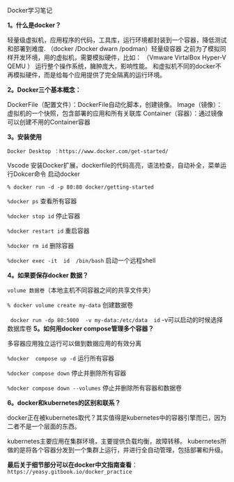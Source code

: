 
Docker学习笔记

**1。什么是docker？**

轻量级虚拟机，应用程序的代码，工具库，运行环境都封装到一个容器，降低测试和部署到难度.
（docker /Docker dwarn /podman）轻量级容器
之前为了模拟同样开发环境，用的虚拟机，需要模拟硬件，比如：
（Vmware VirtalBox Hyper-V QEMU ） 运行整个操作系统，臃肿庞大，影响性能。
和虚拟机不同的docker不再模拟硬件，而是给每个应用提供了完全隔离的运行环境。

**2。Docker三个基本概念：**
 
DockerFile（配置文件）：DockerFile自动化脚本，创建镜像。
Image（镜像）：虚拟机的一个快照，包含部署的应用和所有关联库
Container（容器）：通过镜像可以创建不用的Container容器

**3。安装使用**

`Docker Desktop ：https://www.docker.com/get-started/`

Vscode 安装Docker扩展，dockerfile的代码高亮，语法检查，自动补全，菜单运行Dokcer命令
启动docker 

 `% docker run -d -p 80:80 docker/getting-started`

`%docker ps` 查看所有容器 

`%docker stop id`  停止容器

`%docker restart id` 重启容器

`%docker rm id` 删除容器

`%docker exec -it  id  /bin/bash` 启动一个远程shell

**4。如果要保存docker 数据？**

`volume 数据卷`（本地主机不同容器之间的共享文件夹）

`% docker volume create my-data`  创建数据卷

` docker run -dp 80:5000  -v my-data:/etc/data  id` -v可以启动的时候选择数据库卷
**5。如何用docker compose管理多个容器？**

多容器应用独立运行可以做到数据应用的有效分离

`%docker  compose up -d` 运行所有容器

`%docker compose down` 停止并删除所有容器

`%docker compose down --volumes` 停止并删除所有容器和数据卷

**6。docker和kubernetes的区别和联系？**

docker正在被kubernetes取代？其实值得是kubernetes中的容器引擎而已，因为二者不是一个层面的东西。

kubernetes主要应用在集群环境，主要提供负载均衡，故障转移。
kubernetes所做的是将各个容器分发到一个集群上运行，并进行全自动管理，包括部署和升级。

 **最后关于细节部分可以在docker中文指南查看**：
` https://yeasy.gitbook.io/docker_practice`

